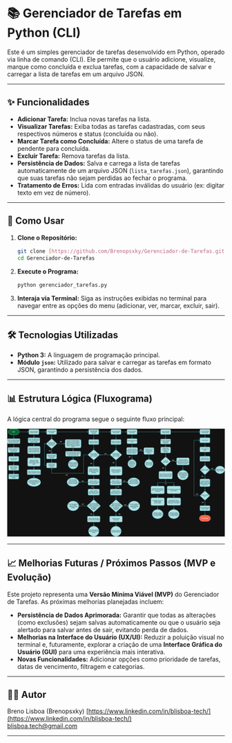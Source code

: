 # 📚 Gerenciador de Tarefas em Python (CLI)

Este é um simples gerenciador de tarefas desenvolvido em Python, operado via linha de comando (CLI). Ele permite que o usuário adicione, visualize, marque como concluída e exclua tarefas, com a capacidade de salvar e carregar a lista de tarefas em um arquivo JSON.

---

## ✨ Funcionalidades

* **Adicionar Tarefa:** Inclua novas tarefas na lista.
* **Visualizar Tarefas:** Exiba todas as tarefas cadastradas, com seus respectivos números e status (concluída ou não).
* **Marcar Tarefa como Concluída:** Altere o status de uma tarefa de pendente para concluída.
* **Excluir Tarefa:** Remova tarefas da lista.
* **Persistência de Dados:** Salva e carrega a lista de tarefas automaticamente de um arquivo JSON (`lista_tarefas.json`), garantindo que suas tarefas não sejam perdidas ao fechar o programa.
* **Tratamento de Erros:** Lida com entradas inválidas do usuário (ex: digitar texto em vez de número).

---

## 🚀 Como Usar

1.  **Clone o Repositório:**
    ```bash
    git clone [https://github.com/Brenopsxky/Gerenciador-de-Tarefas.git](https://github.com/Brenopsxky/Gerenciador-de-Tarefas.git)
    cd Gerenciador-de-Tarefas
    ```

2.  **Execute o Programa:**
    ```bash
    python gerenciador_tarefas.py
    ```

3.  **Interaja via Terminal:**
    Siga as instruções exibidas no terminal para navegar entre as opções do menu (adicionar, ver, marcar, excluir, sair).

---

## 🛠️ Tecnologias Utilizadas

* **Python 3:** A linguagem de programação principal.
* **Módulo `json`:** Utilizado para salvar e carregar as tarefas em formato JSON, garantindo a persistência dos dados.

---

## 📊 Estrutura Lógica (Fluxograma)

A lógica central do programa segue o seguinte fluxo principal:

![Fluxograma do Gerenciador de Tarefas](docs/fluxograma_gerenciador_tarefas.png)

---

## 📈 Melhorias Futuras / Próximos Passos (MVP e Evolução)

Este projeto representa uma **Versão Mínima Viável (MVP)** do Gerenciador de Tarefas. As próximas melhorias planejadas incluem:

* **Persistência de Dados Aprimorada:** Garantir que todas as alterações (como exclusões) sejam salvas automaticamente ou que o usuário seja alertado para salvar antes de sair, evitando perda de dados.
* **Melhorias na Interface do Usuário (UX/UI):** Reduzir a poluição visual no terminal e, futuramente, explorar a criação de uma **Interface Gráfica do Usuário (GUI)** para uma experiência mais interativa.
* **Novas Funcionalidades:** Adicionar opções como prioridade de tarefas, datas de vencimento, filtragem e categorias.

---

## 👨‍💻 Autor

Breno Lisboa (Brenopsxky)
[https://www.linkedin.com/in/blisboa-tech/](https://www.linkedin.com/in/blisboa-tech/)  
[blisboa.tech@gmail.com](mailto:blisboa.tech@gmail.com)

---
